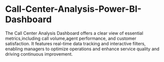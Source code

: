 # Call-Center-Analysis-Power-BI-Dashboard
The Call Center Analysis Dashboard offers a clear view of essential metrics,including call volume,agent performance, and customer satisfaction. It features real-time data tracking and interactive filters, enabling managers to optimize operations and enhance service quality and driving continuous improvement.
